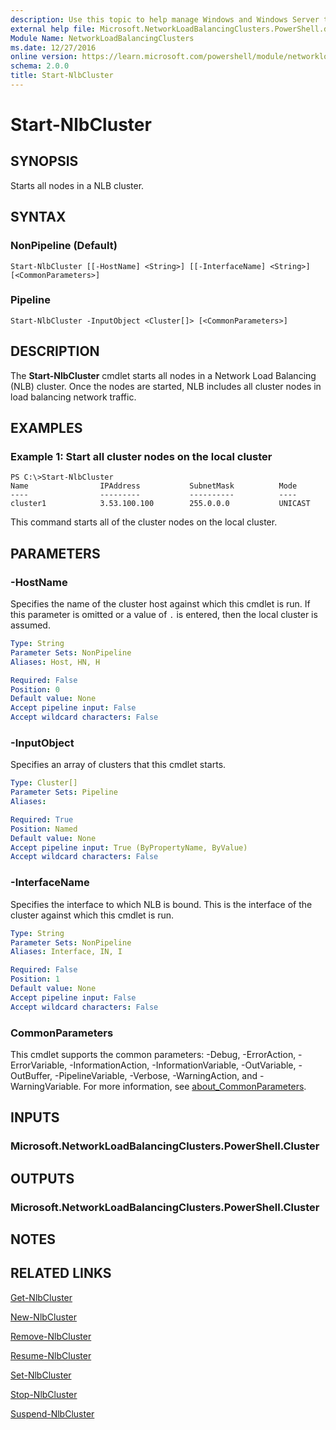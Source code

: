 ```yaml
---
description: Use this topic to help manage Windows and Windows Server technologies with Windows PowerShell.
external help file: Microsoft.NetworkLoadBalancingClusters.PowerShell.dll-Help.xml
Module Name: NetworkLoadBalancingClusters
ms.date: 12/27/2016
online version: https://learn.microsoft.com/powershell/module/networkloadbalancingclusters/start-nlbcluster?view=windowsserver2019-ps&wt.mc_id=ps-gethelp
schema: 2.0.0
title: Start-NlbCluster
---
```


# Start-NlbCluster

## SYNOPSIS
Starts all nodes in a NLB cluster.

## SYNTAX

### NonPipeline (Default)
```
Start-NlbCluster [[-HostName] <String>] [[-InterfaceName] <String>] [<CommonParameters>]
```

### Pipeline
```
Start-NlbCluster -InputObject <Cluster[]> [<CommonParameters>]
```

## DESCRIPTION
The **Start-NlbCluster** cmdlet starts all nodes in a Network Load Balancing (NLB) cluster.
Once the nodes are started, NLB includes all cluster nodes in load balancing network traffic.

## EXAMPLES

### Example 1: Start all cluster nodes on the local cluster
```
PS C:\>Start-NlbCluster
Name                IPAddress           SubnetMask          Mode 
----                ---------           ----------          ---- 
cluster1            3.53.100.100        255.0.0.0           UNICAST
```

This command starts all of the cluster nodes on the local cluster.

## PARAMETERS

### -HostName
Specifies the name of the cluster host against which this cmdlet is run.
If this parameter is omitted or a value of `.` is entered, then the local cluster is assumed.

```yaml
Type: String
Parameter Sets: NonPipeline
Aliases: Host, HN, H

Required: False
Position: 0
Default value: None
Accept pipeline input: False
Accept wildcard characters: False
```

### -InputObject
Specifies an array of clusters that this cmdlet starts.

```yaml
Type: Cluster[]
Parameter Sets: Pipeline
Aliases: 

Required: True
Position: Named
Default value: None
Accept pipeline input: True (ByPropertyName, ByValue)
Accept wildcard characters: False
```

### -InterfaceName
Specifies the interface to which NLB is bound.
This is the interface of the cluster against which this cmdlet is run.

```yaml
Type: String
Parameter Sets: NonPipeline
Aliases: Interface, IN, I

Required: False
Position: 1
Default value: None
Accept pipeline input: False
Accept wildcard characters: False
```

### CommonParameters
This cmdlet supports the common parameters: -Debug, -ErrorAction, -ErrorVariable, -InformationAction, -InformationVariable, -OutVariable, -OutBuffer, -PipelineVariable, -Verbose, -WarningAction, and -WarningVariable. For more information, see [about_CommonParameters](https://go.microsoft.com/fwlink/?LinkID=113216).

## INPUTS

### Microsoft.NetworkLoadBalancingClusters.PowerShell.Cluster

## OUTPUTS

### Microsoft.NetworkLoadBalancingClusters.PowerShell.Cluster

## NOTES

## RELATED LINKS

[Get-NlbCluster](./Get-NlbCluster.md)

[New-NlbCluster](./New-NlbCluster.md)

[Remove-NlbCluster](./Remove-NlbCluster.md)

[Resume-NlbCluster](./Resume-NlbCluster.md)

[Set-NlbCluster](./Set-NlbCluster.md)

[Stop-NlbCluster](./Stop-NlbCluster.md)

[Suspend-NlbCluster](./Suspend-NlbCluster.md)


